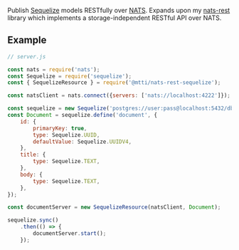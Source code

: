 Publish [Sequelize](http://docs.sequelizejs.com/) models RESTfully over [NATS](https://nats.io). Expands upon my [nats-rest](https://www.npmjs.com/package/@mtti/nats-rest) library which implements a storage-independent RESTful API over NATS.

## Example

```javascript
// server.js

const nats = require('nats');
const Sequelize = require('sequelize');
const { SequelizeResource } = require('@mtti/nats-rest-sequelize');

const natsClient = nats.connect({servers: ['nats://localhost:4222']});

const sequelize = new Sequelize('postgres://user:pass@localhost:5432/dbname');
const Document = sequelize.define('document', {
    id: {
        primaryKey: true,
        type: Sequelize.UUID,
        defaultValue: Sequelize.UUIDV4,
    },
    title: {
        type: Sequelize.TEXT,
    },
    body: {
        type: Sequelize.TEXT,
    },
});

const documentServer = new SequelizeResource(natsClient, Document);

sequelize.sync()
    .then(() => {
        documentServer.start();
    });
```
